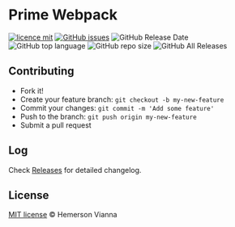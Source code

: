 # Prime Webpack

[![licence mit](https://img.shields.io/badge/license-MIT-blue.svg?style=flat-square)](http://hemersonvianna.mit-license.org/)
[![GitHub issues](https://img.shields.io/github/issues/org-victorinox/prime-webpack.svg)](https://github.com/org-victorinox/prime-webpack/issues)
![GitHub Release Date](https://img.shields.io/github/release-date/org-victorinox/prime-webpack.svg)
![GitHub top language](https://img.shields.io/github/languages/top/org-victorinox/prime-webpack.svg)
![GitHub repo size](https://img.shields.io/github/repo-size/org-victorinox/prime-webpack.svg)
![GitHub All Releases](https://img.shields.io/github/downloads/org-victorinox/prime-webpack/total.svg)

## Contributing

- Fork it!
- Create your feature branch: `git checkout -b my-new-feature`
- Commit your changes: `git commit -m 'Add some feature'`
- Push to the branch: `git push origin my-new-feature`
- Submit a pull request

## Log

Check [Releases](https://github.com/org-victorinox/prime-webpack/releases) for detailed changelog.

## License

[MIT license](http://hemersonvianna.mit-license.org/) © Hemerson Vianna
